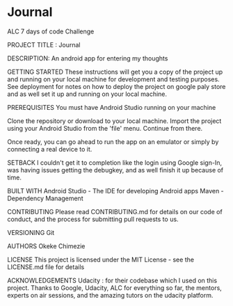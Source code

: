 # Journal
ALC 7 days of code Challenge

PROJECT TITLE : Journal

DESCRIPTION:
An android app for entering my thoughts

GETTING STARTED
These instructions will get you a copy of the project up and running on your local machine for development and testing purposes. See deployment for notes on 
how to deploy the project on google paly store and as well set it up and running on your local machine.

PREREQUISITES
You must have Android Studio running on your machine


Clone the repository or download to your local machine.
Import the project using your Android Studio from the 'file' menu.
Continue from there.

Once ready, you can go ahead to run the app on an emulator or simply by connecting a real device to it.

SETBACK
I couldn't get it to completion like the login using Google sign-In, was having issues getting the debugkey, and as well finish it up because of time.


BUILT WITH
Android Studio - The IDE for developing Android apps
Maven - Dependency Management

CONTRIBUTING
Please read CONTRIBUTING.md for details on our code of conduct, and the process for submitting pull requests to us.

VERSIONING
Git

AUTHORS
Okeke Chimezie

LICENSE
This project is licensed under the MIT License - see the LICENSE.md file for details

ACKNOWLEDGEMENTS
Udacity : for their codebase which I used on this project.
Thanks to Google, Udacity, ALC for everything so far, the mentors, experts on air sessions, and the amazing tutors on the udacity platform.

